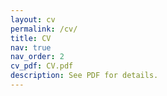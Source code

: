 ```yaml
---
layout: cv
permalink: /cv/
title: CV
nav: true
nav_order: 2
cv_pdf: CV.pdf
description: See PDF for details.
---
```

